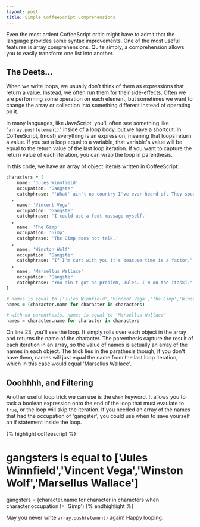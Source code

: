 ```yaml
---
layout: post
title: Simple CoffeeScript Comprehensions
---
```


Even the most ardent CoffeeScript critic might have to admit that the language provides some syntax improvements. One of the most useful features is array comprehensions. Quite simply, a comprehension allows you to easily transform one list into another.

## The Deets...
When we write loops, we usually don't think of them as expressions that return a value. Instead, we often run them for their side-effects. Often we are performing some operation on each element, but sometimes we want to change the array or collection into something different instead of operating on it.

In many languages, like JavaScript, you'll often see something like "<code>array.push(element)</code>" inside of a loop body, but we have a shortcut. In CoffeeScript, (most) everything is an expression, meaning that loops return a value. If you set a loop equal to a variable, that variable's value will be equal to the return value of the last loop iteration. If you want to capture the return value of each iteration, you can wrap the loop in parenthesis.

In this code, we have an array of object literals written in CoffeeScript:

~~~coffeescript
characters = [
    name: 'Jules Winnfield'
    occupation: 'Gangster'
    catchphrase: "'What' ain't no country I've ever heard of. They speak English in 'What'?"
  ,
    name: 'Vincent Vega'
    occupation: 'Gangster'
    catchphrase: 'I could use a foot massage myself.'
  ,
    name: 'The Gimp'
    occupation: 'Gimp'
    catchphrase: 'The Gimp does not talk.'
  ,
    name: 'Winston Wolf'
    occupation: 'Gangster'
    catchphrase: "If I'm curt with you it's beacuse time is a factor."
  ,
    name: 'Marsellus Wallace'
    occupation: 'Gangster'
    catchphrase: "You ain't got no problem, Jules. I'm on the [task]."
]

# names is equal to ['Jules Winnfield','Vincent Vega','The Gimp','Winston Wolf','Marsellus Wallace']
names = (character.name for character in characters)

# with no parenthesis, names is equal to 'Marsellus Wallace'
names = character.name for character in characters
~~~


On line 23, you'll see the loop. It simply rolls over each object in the array and returns the name of the character. The parenthesis capture the result of each iteration in an array, so the value of names is actually an array of the names in each object. The trick lies in the parathesis though; if you don't have them, names will just equal the name from the last loop iteration, which in this case would equal 'Marsellus Wallace'.

## Ooohhhh, and Filtering
Another useful loop trick we can use is the <code>when</code> keyword. It allows you to tack a boolean expression onto the end of the loop that must evaulate to <code>true</code>, or the loop will skip the iteration. If you needed an array of the names that had the occupation of 'gangster', you could use when to save yourself an if statement inside the loop.

{% highlight coffeescript %}
# gangsters is equal to ['Jules Winnfield','Vincent Vega','Winston Wolf','Marsellus Wallace']
gangsters = (character.name for character in characters when character.occupation != 'Gimp')
{% endhighlight %}

May you never write <code>array.push(element)</code> again! Happy looping.
